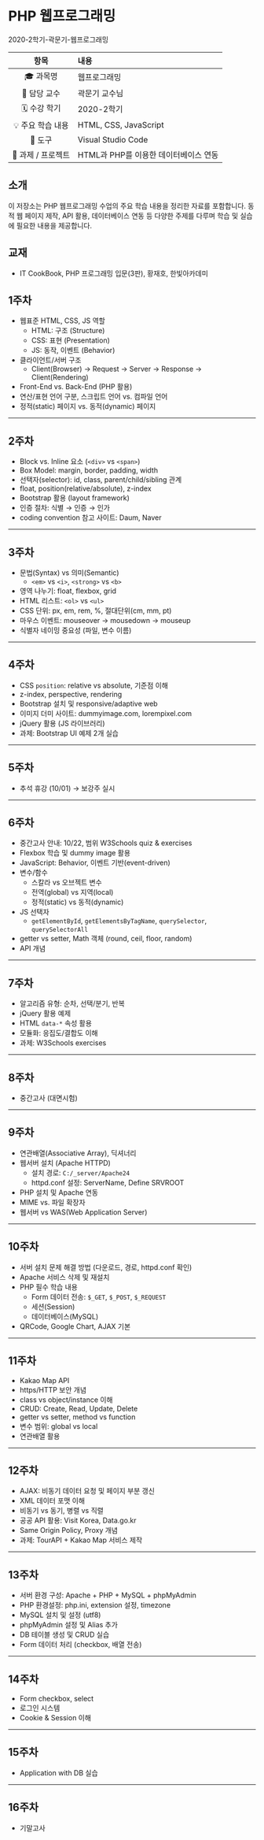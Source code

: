 # PHP 웹프로그래밍

2020-2학기-곽문기-웹프로그래밍

| 항목 | 내용 |
|:----:|:-----|
| 🎓 과목명 | 웹프로그래밍 |
| 🏫 담당 교수 | 곽문기 교수님 |
| 🗓️ 수강 학기 | 2020-2학기 |
| 💡 주요 학습 내용 | HTML, CSS, JavaScript |
| 🧰 도구 | Visual Studio Code |
| 🧩 과제 / 프로젝트 | HTML과 PHP를 이용한 데이터베이스 연동 |

## 소개
이 저장소는 PHP 웹프로그래밍 수업의 주요 학습 내용을 정리한 자료를 포함합니다. 동적 웹 페이지 제작, API 활용, 데이터베이스 연동 등 다양한 주제를 다루며 학습 및 실습에 필요한 내용을 제공합니다.

## 교재
- IT CookBook, PHP 프로그래밍 입문(3판), 황재호, 한빛아카데미  

## 1주차
- 웹표준 HTML, CSS, JS 역할
  - HTML: 구조 (Structure)  
  - CSS: 표현 (Presentation)  
  - JS: 동작, 이벤트 (Behavior)  
- 클라이언트/서버 구조  
  - Client(Browser) → Request → Server → Response → Client(Rendering)  
- Front-End vs. Back-End (PHP 활용)  
- 연산/표현 언어 구분, 스크립트 언어 vs. 컴파일 언어  
- 정적(static) 페이지 vs. 동적(dynamic) 페이지  

---

## 2주차
- Block vs. Inline 요소 (`<div>` vs `<span>`)  
- Box Model: margin, border, padding, width  
- 선택자(selector): id, class, parent/child/sibling 관계  
- float, position(relative/absolute), z-index  
- Bootstrap 활용 (layout framework)  
- 인증 절차: 식별 → 인증 → 인가  
- coding convention 참고 사이트: Daum, Naver  

---

## 3주차
- 문법(Syntax) vs 의미(Semantic)  
  - `<em>` vs `<i>`, `<strong>` vs `<b>`  
- 영역 나누기: float, flexbox, grid  
- HTML 리스트: `<ol>` vs `<ul>`  
- CSS 단위: px, em, rem, %, 절대단위(cm, mm, pt)  
- 마우스 이벤트: mouseover → mousedown → mouseup  
- 식별자 네이밍 중요성 (파일, 변수 이름)  

---

## 4주차
- CSS `position`: relative vs absolute, 기준점 이해  
- z-index, perspective, rendering  
- Bootstrap 설치 및 responsive/adaptive web  
- 이미지 더미 사이트: dummyimage.com, lorempixel.com  
- jQuery 활용 (JS 라이브러리)  
- 과제: Bootstrap UI 예제 2개 실습  

---

## 5주차
- 추석 휴강 (10/01) → 보강주 실시  

---

## 6주차
- 중간고사 안내: 10/22, 범위 W3Schools quiz & exercises  
- Flexbox 학습 및 dummy image 활용  
- JavaScript: Behavior, 이벤트 기반(event-driven)  
- 변수/함수
  - 스칼라 vs 오브젝트 변수  
  - 전역(global) vs 지역(local)  
  - 정적(static) vs 동적(dynamic)  
- JS 선택자
  - `getElementById`, `getElementsByTagName`, `querySelector`, `querySelectorAll`  
- getter vs setter, Math 객체 (round, ceil, floor, random)  
- API 개념  

---

## 7주차
- 알고리즘 유형: 순차, 선택/분기, 반복  
- jQuery 활용 예제  
- HTML `data-*` 속성 활용  
- 모듈화: 응집도/결합도 이해  
- 과제: W3Schools exercises  

---

## 8주차
- 중간고사 (대면시험)  

---

## 9주차
- 연관배열(Associative Array), 딕셔너리  
- 웹서버 설치 (Apache HTTPD)  
  - 설치 경로: `C:/_server/Apache24`  
  - httpd.conf 설정: ServerName, Define SRVROOT  
- PHP 설치 및 Apache 연동  
- MIME vs. 파일 확장자  
- 웹서버 vs WAS(Web Application Server)  

---

## 10주차
- 서버 설치 문제 해결 방법 (다운로드, 경로, httpd.conf 확인)  
- Apache 서비스 삭제 및 재설치  
- PHP 필수 학습 내용
  - Form 데이터 전송: `$_GET`, `$_POST`, `$_REQUEST`  
  - 세션(Session)  
  - 데이터베이스(MySQL)  
- QRCode, Google Chart, AJAX 기본  

---

## 11주차
- Kakao Map API  
- https/HTTP 보안 개념  
- class vs object/instance 이해  
- CRUD: Create, Read, Update, Delete  
- getter vs setter, method vs function  
- 변수 범위: global vs local  
- 연관배열 활용  

---

## 12주차
- AJAX: 비동기 데이터 요청 및 페이지 부분 갱신  
- XML 데이터 포맷 이해  
- 비동기 vs 동기, 병렬 vs 직렬  
- 공공 API 활용: Visit Korea, Data.go.kr  
- Same Origin Policy, Proxy 개념  
- 과제: TourAPI + Kakao Map 서비스 제작  

---

## 13주차
- 서버 환경 구성: Apache + PHP + MySQL + phpMyAdmin  
- PHP 환경설정: php.ini, extension 설정, timezone  
- MySQL 설치 및 설정 (utf8)  
- phpMyAdmin 설정 및 Alias 추가  
- DB 테이블 생성 및 CRUD 실습  
- Form 데이터 처리 (checkbox, 배열 전송)  

---

## 14주차
- Form checkbox, select  
- 로그인 시스템  
- Cookie & Session 이해  

---

## 15주차
- Application with DB 실습  

---

## 16주차
- 기말고사

